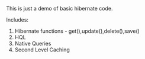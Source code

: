 This is just a demo of basic hibernate code.

Includes:
  1. Hibernate functions - get(),update(),delete(),save()
  2. HQL
  3. Native Queries
  4. Second Level Caching
